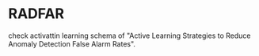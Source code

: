 # RADFAR
check activattin learning  schema of "Active Learning Strategies to Reduce Anomaly Detection False Alarm Rates".

